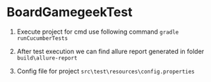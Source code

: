 # BoardGamegeekTest

1. Execute project for cmd use following command  ```gradle runCucumberTests```

2. After test execution we can find allure report generated in folder ```build\allure-report```

3. Config file for project ```src\test\resources\config.properties```

